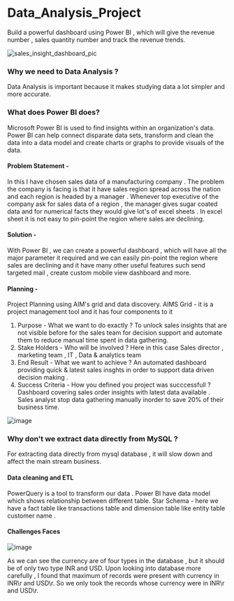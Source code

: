 # Data_Analysis_Project
Build a powerful dashboard using Power BI , which will give the revenue number , sales quantity number and track the revenue trends.

![sales_insight_dashboard_pic](https://user-images.githubusercontent.com/29626511/177542259-6c54b76d-c823-4e0c-9add-da1607ef44f3.JPG)

### Why we need to Data Analysis ?
Data Analysis is important because it makes studying data a lot simpler and more accurate.

### What does Power BI does?
Microsoft Power BI is used to find insights within an organization's data. Power BI can help connect disparate data sets, transform and clean the data into a data model and create charts or graphs to provide visuals of the data.

#### Problem Statement - 
In this I have chosen sales data of a manufacturing company . The problem the company is facing is that it have  sales region spread across the nation and each region is headed by a manager . Whenever top executive of the company ask for sales data of a region , the manager gives sugar coated data and for numerical facts they would give lot's of excel sheets . In excel sheet it is not easy to pin-point the region where sales are declining.

#### Solution - 
With Power BI , we can create a powerful dashboard , which will have all the major parameter it required and we can easily pin-point the region where sales are declining and it have many other useful features such send targeted mail , create custom mobile view dashboard and more.

#### Planning - 
Project Planning using AIM's grid and data discovery. 
AIMS Grid  - it is a project management tool and it has four components to it
1. Purpose - What we want to do exactly ?
             To unlock sales insights that are not visible before for the sales team for decision support and automate them to reduce manual time spent in data gathering.
2. Stake Holders - Who will be involved ? Here in this case Sales director , marketing team , IT , Data & analytics team
3. End Result - What we want to achieve ? An automated dashboard providing quick & latest sales insghts in order to support data driven decision making .
4. Success Criteria - How you defined you project was succcessfull ? Dashboard covering sales order insights with latest data available .  Sales analyst stop data gathering manually inorder to save 20% of their business time.

![image](https://user-images.githubusercontent.com/29626511/177531459-f09d373b-aaf2-4b40-9298-20e8e613260e.png)

### Why don't we extract data directly from MySQL ?
For extracting data directly from mysql database , it will slow down and affect the main stream business.

#### Data cleaning and ETL 
PowerQuery is a tool to transform our data .
Power BI have data model which shows relationship between different table.
Star Schema - here we have a fact table like transactions table and dimension table like entity table customer name .

#### Challenges Faces
![image](https://user-images.githubusercontent.com/29626511/177926694-4fdba4ee-0de1-44f8-b3c7-1d6dbe21ba7a.png)

As we can see the currency are of four types in the database , but it should be of only two type INR and USD.
Upon looking into database more carefully , I found that maximum of records were present with currency in INR\r and USD\r. So we only took the records whose currency were in INR\r and USD\r.




